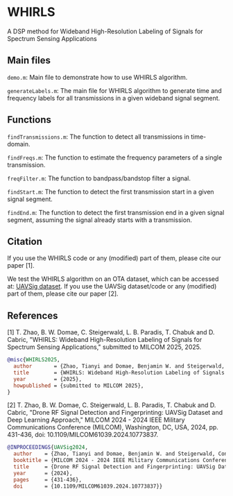 # WHIRLS
A DSP method for Wideband High-Resolution Labeling of Signals for Spectrum Sensing Applications

## Main files

`demo.m`: Main file to demonstrate how to use WHIRLS algorithm.

`generateLabels.m`: The main file for WHIRLS algorithm to generate time and frequency labels for all transmissions in a given wideband signal segment.

## Functions

`findTransmissions.m`: The function to detect all transmissions in time-domain.

`findFreqs.m`: The function to estimate the frequency parameters of a single transmission.

`freqFilter.m`: The function to bandpass/bandstop filter a signal.

`findStart.m`: The function to detect the first transmission start in a given signal segment.

`findEnd.m`: The function to detect the first transmission end in a given signal segment, assuming the signal already starts with a transmission.

## Citation

If you use the WHIRLS code or any (modified) part of them, please cite our paper [1].

We test the WHIRLS algorithm on an OTA dataset, which can be accessed at: <a href="https://cores.ee.ucla.edu/downloads/datasets/uavsig/">UAVSig dataset</a>. If you use the UAVSig dataset/code or any (modified) part of them, please cite our paper [2].

## References

[1] T. Zhao, B. W. Domae, C. Steigerwald, L. B. Paradis, T. Chabuk and D. Cabric, "WHIRLS: Wideband High-Resolution Labeling of Signals for Spectrum Sensing Applications," submitted to MILCOM 2025, 2025.
```bibtex
@misc{WHIRLS2025,
  author       = {Zhao, Tianyi and Domae, Benjamin W. and Steigerwald, Connor and Paradis, Luke B. and Chabuk, Tim and Cabric, Danijela},
  title        = {WHIRLS: Wideband High-Resolution Labeling of Signals for Spectrum Sensing Applications},
  year         = {2025},
  howpublished = {submitted to MILCOM 2025}, 
}
```

[2] T. Zhao, B. W. Domae, C. Steigerwald, L. B. Paradis, T. Chabuk and D. Cabric, "Drone RF Signal Detection and Fingerprinting: UAVSig Dataset and Deep Learning Approach," MILCOM 2024 - 2024 IEEE Military Communications Conference (MILCOM), Washington, DC, USA, 2024, pp. 431-436, doi: 10.1109/MILCOM61039.2024.10773837.
```bibtex
@INPROCEEDINGS{UAVSig2024,
  author    = {Zhao, Tianyi and Domae, Benjamin W. and Steigerwald, Connor and Paradis, Luke B. and Chabuk, Tim and Cabric, Danijela},
  booktitle = {MILCOM 2024 - 2024 IEEE Military Communications Conference (MILCOM)}, 
  title     = {Drone RF Signal Detection and Fingerprinting: UAVSig Dataset and Deep Learning Approach}, 
  year      = {2024},
  pages     = {431-436},
  doi       = {10.1109/MILCOM61039.2024.10773837}}
```

